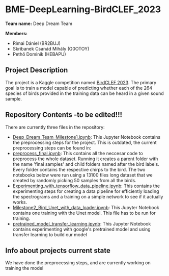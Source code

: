 # BME-DeepLearning-BirdCLEF_2023

**Team name:** Deep Dream Team

**Members:**
- Rimai Dániel (BR2BUJ)
- Skribanek Csanád Mihály (G0OTOY)
- Pethő Dominik (HEBAPU)

## Project Description

The project is a Kaggle competition named [BirdCLEF 2023](https://www.kaggle.com/competitions/birdclef-2023). The primary goal is to train a model capable of predicting whether each of the 264 species of birds provided in the training data can be heard in a given sound sample.

## Repository Contents -to be edited!!!

There are currently three files in the repository:

- [Deep_Dream_Team_Milestone1.ipynb](Deep_Dream_Team_Milestone1.ipynb): This Jupyter Notebook contains the preprocessing steps for the project. This is outdated, the current preprocessing steps can be found in:
- [preprocess_final.ipynb](preprocess_final.ipynb): This contains all the neccesar code to preprocess the whole dataset. Running it creates a parent folder with the name 'final samples' and child folders named after the bird labels. Every folder contains the respective chirps to the bird.
The two notebooks below were run using a 13100 files long dataset that we created by randomly picking 50 samples from all the birds.
- [Experimenting_with_tensorflow_data_pipeline.ipynb](Experimenting_with_tensorflow_data_pipeline.ipynb): This contains the experimenting steps for creating a data pipeline for efficiently loading the spectrograms and a training on a simple network to see if it actually works.
- [Milestone2_Bird_Unet_with_data_loader.ipynb](Milestone2_Bird_Unet_with_data_loader.ipynb): This Jupyter Notebook contains one training with the Unet model. This file has to be run for training.
- [pretrained_model_transfer_learning.ipynb](pretrained_model_transfer_learning.ipynb): This Jupyter Notebook contains experimenting with google's pretrained model and using transfer learning to build our model



## Info about projects current state
We have done the preprocessing steps, and are currently working on training the model
